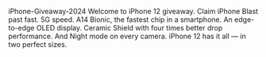 iPhone-Giveaway-2024
Welcome to iPhone 12 giveaway.
Claim iPhone
Blast past fast.
5G speed. A14 Bionic, the fastest chip in a smartphone. An edge-to-edge OLED display. Ceramic Shield with four times better drop performance. And Night mode on every camera. iPhone 12 has it all — in two perfect sizes.

